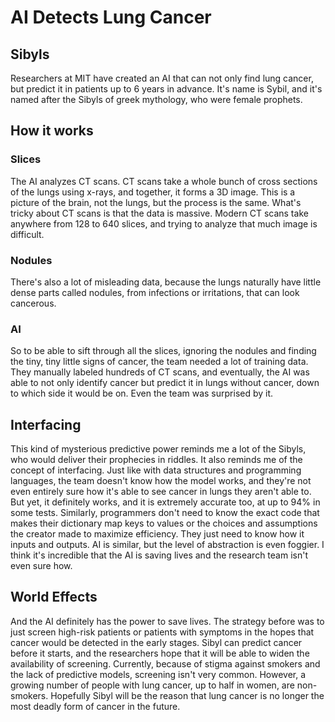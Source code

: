 # AI Detects Lung Cancer

## Sibyls
Researchers at MIT have created an AI that can not only find lung cancer, but predict it in patients up to 6 years in advance. It's name is Sybil, and it's named after the Sibyls of greek mythology, who were female prophets.

## How it works
### Slices
The AI analyzes CT scans. CT scans take a whole bunch of cross sections of the lungs using x-rays, and together, it forms a 3D image. This is a picture of the brain, not the lungs, but the process is the same. What's tricky about CT scans is that the data is massive. Modern CT scans take anywhere from 128 to 640 slices, and trying to analyze that much image is difficult. 

### Nodules
There's also a lot of misleading data, because the lungs naturally have little dense parts called nodules, from infections or irritations, that can look cancerous.
 
### AI
So to be able to sift through all the slices, ignoring the nodules and finding the tiny, tiny little signs of cancer, the team needed a lot of training data. They manually labeled hundreds of CT scans, and eventually, the AI was able to not only identify cancer but predict it in lungs without cancer, down to which side it would be on. Even the team was surprised by it.

## Interfacing
This kind of mysterious predictive power reminds me a lot of the Sibyls, who would deliver their prophecies in riddles. It also reminds me of the concept of interfacing. Just like with data structures and programming languages, the team doesn't know how the model works, and they're not even entirely sure how it's able to see cancer in lungs they aren't able to. But yet, it definitely works, and it is extremely accurate too, at up to 94% in some tests. Similarly, programmers don't need to know the exact code that makes their dictionary map keys to values or the choices and assumptions the creator made to maximize efficiency. They just need to know how it inputs and outputs. AI is similar, but the level of abstraction is even foggier. I think it's incredible that the AI is saving lives and the research team isn't even sure how.

## World Effects
And the AI definitely has the power to save lives. The strategy before was to just screen high-risk patients or patients with symptoms in the hopes that cancer would be detected in the early stages. Sibyl can predict cancer before it starts, and the researchers hope that it will be able to widen the availability of screening. Currently, because of stigma against smokers and the lack of predictive models, screening isn't very common. However, a growing number of people with lung cancer, up to half in women, are non-smokers. Hopefully Sibyl will be the reason that lung cancer is no longer the most deadly form of cancer in the future.